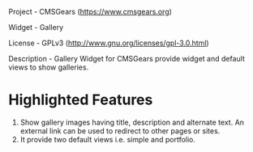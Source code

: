 Project 	- CMSGears (https://www.cmsgears.org)

Widget  	- Gallery

License 	- GPLv3 (http://www.gnu.org/licenses/gpl-3.0.html)

Description - Gallery Widget for CMSGears provide widget and default views to show galleries.

Highlighted Features
=========================================
1. Show gallery images having title, description and alternate text. An external link can be used to redirect to other pages or sites.
2. It provide two default views i.e. simple and portfolio.
